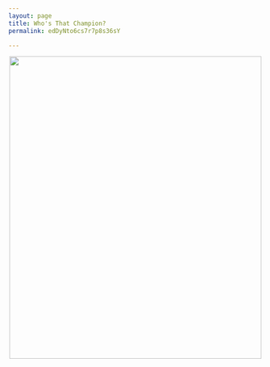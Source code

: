 ```yaml
---
layout: page
title: Who's That Champion?
permalink: edDyNto6cs7r7p8s36sY

---
```

<center>

<img src="https://github.com/UNSWLoLSoc/LoLSocWebpage/blob/master/uploads/1-1.png?raw=true" width="500" height="600" class="center" id = "test">

</center>

<script type = "text/javascript">
document.getElementById('test').onclick= function(){
  	var prev = 0;
	dice1 = Math.floor(Math.random() * 3) + 1;
  	console.log(dice1);
  	if(dice1 == prev) {
     	dice1++;
      	prev++;
    }
  	switch(dice1) {
      case 1:
        document.getElementById("test").src="https://cdn.discordapp.com/attachments/484757042226135050/599894159213723648/0098rwcomh931.jpg";
        break;
        
      case 2:
        document.getElementById("test").src="https://cdn.discordapp.com/attachments/410167703043702794/675588173841301525/IMG_20200207_222553.jpg";
        break;
        
      case 3:
        document.getElementById("test").src="https://i.imgur.com/RYm7WP2.jpg";
        break;
        
      case 4:
        document.getElementById("test").src="https://i.imgur.com/RYm7WP2.jpg";
        break;
    }
}
</script>